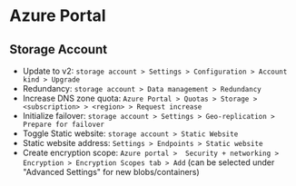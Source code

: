 # Azure Portal

## Storage Account

- Update to v2: `storage account > Settings > Configuration > Account kind > Upgrade`
- Redundancy: `storage account > Data management > Redundancy`
- Increase DNS zone quota: `Azure Portal > Quotas > Storage > <subscription> > <region> > Request increase`
- Initialize failover: `storage account > Settings > Geo-replication > Prepare for failover`
- Toggle Static website: `storage account > Static Website`
- Static website address: `Settings > Endpoints > Static website`
- Create encryption scope: `Azure portal >  Security + networking > Encryption > Encryption Scopes tab > Add` (can be selected under "Advanced Settings" for new blobs/containers)
